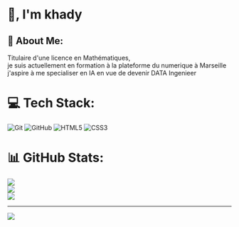 

<!--
## Hi there 👋
**khady-ndiaye/khady-ndiaye** is a ✨ _special_ ✨ repository because its `README.md` (this file) appears on your GitHub profile.

Here are some ideas to get you started:

## Titulaire d'une licence en Mathémariques je suis actuellement en formation en Intilligence Artificielle à La Plateforme du Numerique à Marseille...
- 🌱 I’m currently learning ...
- 👯 I’m looking to collaborate on ...
- 🤔 I’m looking for help with ...
- 💬 Ask me about ...
- 📫 How to reach me: ...
- 😄 Pronouns: ...
- ⚡ Fun fact: ...

<h1 align="center">Hi 👋, I'm khady</h1>
<h3 align="center">je suis actuellement en formation en IA</h3>

- 🌱 I’m currently learning **html, css,**

<h3 align="left">Connect with me:</h3>
<p align="left">
</p>

<h3 align="left">Languages and Tools:</h3>
<p align="left"> <a href="https://www.w3schools.com/css/" target="_blank" rel="noreferrer"> <img src="https://raw.githubusercontent.com/devicons/devicon/master/icons/css3/css3-original-wordmark.svg" alt="css3" width="40" height="40"/> </a> <a href="https://www.w3.org/html/" target="_blank" rel="noreferrer"> <img src="https://raw.githubusercontent.com/devicons/devicon/master/icons/html5/html5-original-wordmark.svg" alt="html5" width="40" height="40"/> </a> </p>
-->

# 👋, I'm khady
## 💫 About Me:
Titulaire d'une licence en Mathématiques,<br>je suis actuellement en formation à la plateforme du numerique à Marseille<br>j'aspire à me specialiser en IA en vue de devenir DATA Ingenieer


# 💻 Tech Stack:
![Git](https://img.shields.io/badge/git-%23F05033.svg?style=for-the-badge&logo=git&logoColor=white) ![GitHub](https://img.shields.io/badge/github-%23121011.svg?style=for-the-badge&logo=github&logoColor=white) ![HTML5](https://img.shields.io/badge/html5-%23E34F26.svg?style=for-the-badge&logo=html5&logoColor=white) ![CSS3](https://img.shields.io/badge/css3-%231572B6.svg?style=for-the-badge&logo=css3&logoColor=white)
# 📊 GitHub Stats:
![](https://github-readme-stats.vercel.app/api?username=khady-ndiaye&theme=dark&hide_border=false&include_all_commits=false&count_private=false)<br/>
![](https://github-readme-streak-stats.herokuapp.com/?user=khady-ndiaye&theme=dark&hide_border=false)<br/>
![](https://github-readme-stats.vercel.app/api/top-langs/?username=khady-ndiaye&theme=dark&hide_border=false&include_all_commits=false&count_private=false&layout=compact)

---
[![](https://visitcount.itsvg.in/api?id=khady-ndiaye&icon=0&color=0)](https://visitcount.itsvg.in)

<!-- Proudly created with GPRM ( https://gprm.itsvg.in ) -->
